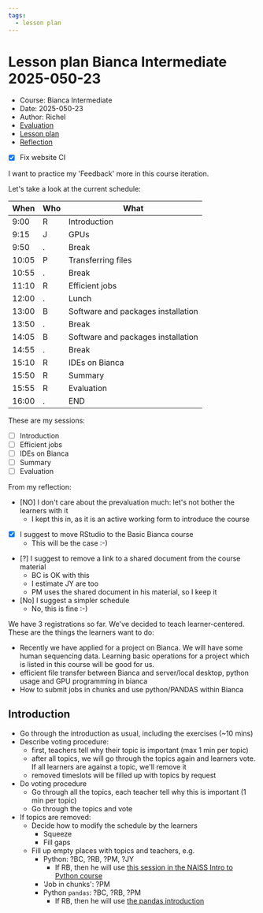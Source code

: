 ```yaml
---
tags:
  - lesson plan
---
```


# Lesson plan Bianca Intermediate 2025-050-23

- Course: Bianca Intermediate
- Date: 2025-050-23
- Author: Richel
- [Evaluation](../../evaluations/20250523/README.md)
- [Lesson plan](../../lesson_plans/20250523/20250523_richel.md)
- [Reflection](../../reflections/20250523/20250523_richel.md)

- [x] Fix website CI

I want to practice my 'Feedback' more in this course iteration.

Let's take a look at the current schedule:

When | Who  | What
-----|------|-------------------------
9:00 | R    | Introduction
9:15 | J    | GPUs
9:50 | .    | Break
10:05| P    | Transferring files
10:55| .    | Break
11:10| R    | Efficient jobs
12:00| .    | Lunch
13:00| B    | Software and packages installation
13:50| .    | Break
14:05| B    | Software and packages installation
14:55| .    | Break
15:10| R    | IDEs on Bianca
15:50| R    | Summary
15:55| R    | Evaluation
16:00| .    | END

These are my sessions:

- [ ] Introduction
- [ ] Efficient jobs
- [ ] IDEs on Bianca
- [ ] Summary
- [ ] Evaluation

From my reflection:

- [NO] I don't care about the prevaluation much: let's not
  bother the learners with it
    - I kept this in, as it is an active working form to introduce the course
- [x] I suggest to move RStudio to the Basic Bianca course
    - This will be the case :-)
- [?] I suggest to remove a link to a shared document from the course material
    - BC is OK with this
    - I estimate JY are too
    - PM uses the shared document in his material, so I keep it
- [No] I suggest a simpler schedule
    - No, this is fine :-)

We have 3 registrations so far.
We've decided to teach learner-centered.
These are the things the learners want to do:

- Recently we have applied for a project on Bianca.
  We will have some human sequencing data.
  Learning basic operations for a project
  which is listed in this course will be good for us.
- efficient file transfer between Bianca and server/local desktop,
  python usage and GPU programming in bianca
- How to submit jobs in chunks and use python/PANDAS within Bianca

## Introduction

- Go through the introduction as usual, including the exercises (~10 mins)
- Describe voting procedure: 
    - first, teachers tell why their topic is important (max 1 min per topic)
    - after all topics, we will go through the topics again
      and learners vote.
      If all learners are against a topic, we'll remove it
    - removed timeslots will be filled up with topics by request
- Do voting procedure
    - Go through all the topics, each teacher tell why this is important
      (1 min per topic)
    - Go through the topics and vote
- If topics are removed:
    - Decide how to modify the schedule by the learners
        - Squeeze
        - Fill gaps
    - Fill up empty places with topics and teachers, e.g.
        - Python: ?BC, ?RB, ?PM, ?JY
            - If RB, then he will use [this session in the NAISS Intro to Python course](https://uppmax.github.io/naiss_intro_python/sessions/using_the_python_interpreter/)
        - 'Job in chunks': ?PM
        - Python `pandas`: ?BC, ?RB, ?PM
            - If RB, then he will use [the pandas introduction](https://pandas.pydata.org/docs/getting_started/index.html)
